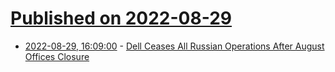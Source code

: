 # [Published on 2022-08-29](index.md)

* [2022-08-29, 16:09:00](https://tech.slashdot.org/story/22/08/29/169252/dell-ceases-all-russian-operations-after-august-offices-closure?utm_source=rss1.0mainlinkanon&utm_medium=feed) - [Dell Ceases All Russian Operations After August Offices Closure](https://tech.slashdot.org/story/22/08/29/169252/dell-ceases-all-russian-operations-after-august-offices-closure?utm_source=rss1.0mainlinkanon&utm_medium=feed)

